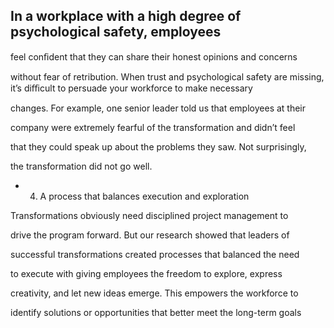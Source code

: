 ## In a workplace with a high degree of psychological safety, employees

feel conﬁdent that they can share their honest opinions and concerns

without fear of retribution. When trust and psychological safety are missing, it’s diﬃcult to persuade your workforce to make necessary

changes. For example, one senior leader told us that employees at their

company were extremely fearful of the transformation and didn’t feel

that they could speak up about the problems they saw. Not surprisingly,

the transformation did not go well.

- 4. A process that balances execution and exploration

Transformations obviously need disciplined project management to

drive the program forward. But our research showed that leaders of

successful transformations created processes that balanced the need

to execute with giving employees the freedom to explore, express

creativity, and let new ideas emerge. This empowers the workforce to

identify solutions or opportunities that better meet the long-term goals